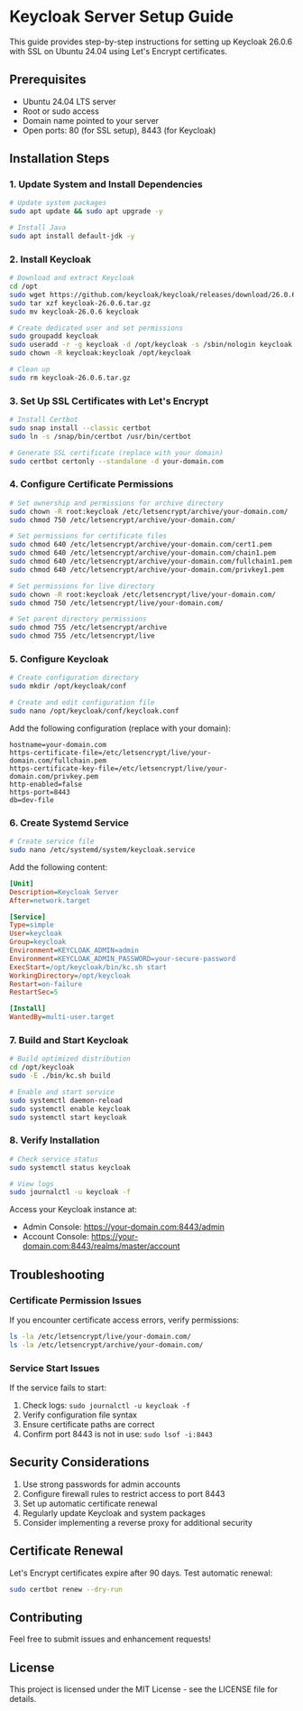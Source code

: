 # Keycloak Server Setup Guide

This guide provides step-by-step instructions for setting up Keycloak 26.0.6 with SSL on Ubuntu 24.04 using Let's Encrypt certificates.

## Prerequisites
- Ubuntu 24.04 LTS server
- Root or sudo access
- Domain name pointed to your server
- Open ports: 80 (for SSL setup), 8443 (for Keycloak)

## Installation Steps

### 1. Update System and Install Dependencies
```bash
# Update system packages
sudo apt update && sudo apt upgrade -y

# Install Java
sudo apt install default-jdk -y
```

### 2. Install Keycloak
```bash
# Download and extract Keycloak
cd /opt
sudo wget https://github.com/keycloak/keycloak/releases/download/26.0.6/keycloak-26.0.6.tar.gz
sudo tar xzf keycloak-26.0.6.tar.gz
sudo mv keycloak-26.0.6 keycloak

# Create dedicated user and set permissions
sudo groupadd keycloak
sudo useradd -r -g keycloak -d /opt/keycloak -s /sbin/nologin keycloak
sudo chown -R keycloak:keycloak /opt/keycloak

# Clean up
sudo rm keycloak-26.0.6.tar.gz
```

### 3. Set Up SSL Certificates with Let's Encrypt
```bash
# Install Certbot
sudo snap install --classic certbot
sudo ln -s /snap/bin/certbot /usr/bin/certbot

# Generate SSL certificate (replace with your domain)
sudo certbot certonly --standalone -d your-domain.com
```

### 4. Configure Certificate Permissions
```bash
# Set ownership and permissions for archive directory
sudo chown -R root:keycloak /etc/letsencrypt/archive/your-domain.com/
sudo chmod 750 /etc/letsencrypt/archive/your-domain.com/

# Set permissions for certificate files
sudo chmod 640 /etc/letsencrypt/archive/your-domain.com/cert1.pem
sudo chmod 640 /etc/letsencrypt/archive/your-domain.com/chain1.pem
sudo chmod 640 /etc/letsencrypt/archive/your-domain.com/fullchain1.pem
sudo chmod 640 /etc/letsencrypt/archive/your-domain.com/privkey1.pem

# Set permissions for live directory
sudo chown -R root:keycloak /etc/letsencrypt/live/your-domain.com/
sudo chmod 750 /etc/letsencrypt/live/your-domain.com/

# Set parent directory permissions
sudo chmod 755 /etc/letsencrypt/archive
sudo chmod 755 /etc/letsencrypt/live
```

### 5. Configure Keycloak
```bash
# Create configuration directory
sudo mkdir /opt/keycloak/conf

# Create and edit configuration file
sudo nano /opt/keycloak/conf/keycloak.conf
```

Add the following configuration (replace with your domain):
```properties
hostname=your-domain.com
https-certificate-file=/etc/letsencrypt/live/your-domain.com/fullchain.pem
https-certificate-key-file=/etc/letsencrypt/live/your-domain.com/privkey.pem
http-enabled=false
https-port=8443
db=dev-file
```

### 6. Create Systemd Service
```bash
# Create service file
sudo nano /etc/systemd/system/keycloak.service
```

Add the following content:
```ini
[Unit]
Description=Keycloak Server
After=network.target

[Service]
Type=simple
User=keycloak
Group=keycloak
Environment=KEYCLOAK_ADMIN=admin
Environment=KEYCLOAK_ADMIN_PASSWORD=your-secure-password
ExecStart=/opt/keycloak/bin/kc.sh start
WorkingDirectory=/opt/keycloak
Restart=on-failure
RestartSec=5

[Install]
WantedBy=multi-user.target
```

### 7. Build and Start Keycloak
```bash
# Build optimized distribution
cd /opt/keycloak
sudo -E ./bin/kc.sh build

# Enable and start service
sudo systemctl daemon-reload
sudo systemctl enable keycloak
sudo systemctl start keycloak
```

### 8. Verify Installation
```bash
# Check service status
sudo systemctl status keycloak

# View logs
sudo journalctl -u keycloak -f
```

Access your Keycloak instance at:
- Admin Console: https://your-domain.com:8443/admin
- Account Console: https://your-domain.com:8443/realms/master/account

## Troubleshooting

### Certificate Permission Issues
If you encounter certificate access errors, verify permissions:
```bash
ls -la /etc/letsencrypt/live/your-domain.com/
ls -la /etc/letsencrypt/archive/your-domain.com/
```

### Service Start Issues
If the service fails to start:
1. Check logs: `sudo journalctl -u keycloak -f`
2. Verify configuration file syntax
3. Ensure certificate paths are correct
4. Confirm port 8443 is not in use: `sudo lsof -i:8443`

## Security Considerations
1. Use strong passwords for admin accounts
2. Configure firewall rules to restrict access to port 8443
3. Set up automatic certificate renewal
4. Regularly update Keycloak and system packages
5. Consider implementing a reverse proxy for additional security

## Certificate Renewal
Let's Encrypt certificates expire after 90 days. Test automatic renewal:
```bash
sudo certbot renew --dry-run
```

## Contributing
Feel free to submit issues and enhancement requests!

## License
This project is licensed under the MIT License - see the LICENSE file for details.

